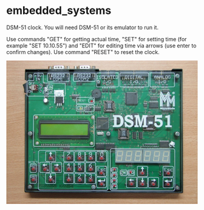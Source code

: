# embedded_systems
DSM-51 clock. You will need DSM-51 or its emulator to run it.

Use commands "GET" for getting actual time, "SET" for setting time (for example "SET 10.10.55") and "EDIT" for editing time via arrows (use enter to confirm changes). Use command "RESET" to reset the clock.

![alt text](https://github.com/dzhuhan/embedded_systems/blob/main/dsm-51.jpg?raw=true)
